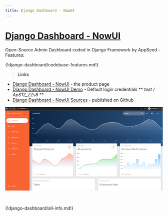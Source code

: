 ```yaml
---
title: Django Dashboard - NowUI
---
```


# [Django Dashboard - NowUI](https://appseed.us/admin-dashboards/django-dashboard-nowui)

Open-Source Admin Dashboard coded in Django Framework by AppSeed - Features:

{!django-dashboard/codebase-features.md!}

> **Links**

- [Django Dashboard - NowUI](https://appseed.us/admin-dashboards/django-dashboard-nowui) - the product page
- [Django Dashboard - NowUI Demo](https://django-dashboard-nowui.appseed.us/login/) - Default login credentials ** *test / ApS12_ZZs8* **
- [Django Dashboard - NowUI Sources](https://github.com/app-generator/django-dashboard-nowui) - published on Github

![Django Dashboard - NowUI Design, admin dashboard starter coded in Django Framework by AppSeed.](https://raw.githubusercontent.com/app-generator/static/master/products/django-dashboard-nowui-screen.png) 

<br />

{!django-dashboard/all-info.md!}
